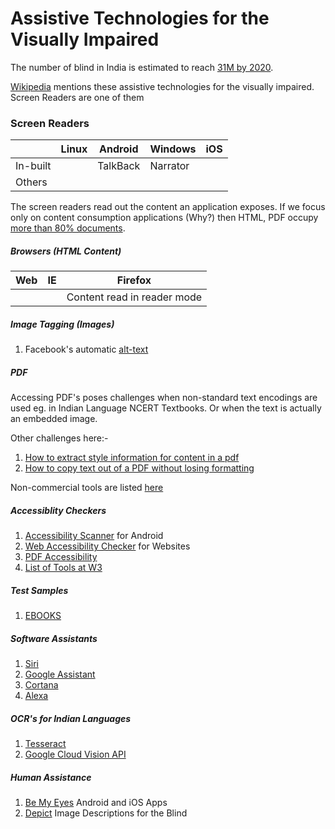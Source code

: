 # Assistive Technologies for the Visually Impaired

The number of blind in India is estimated to reach [31M by 2020](https://www.ncbi.nlm.nih.gov/pubmed/11804362).

[Wikipedia](https://en.wikipedia.org/wiki/Assistive_technology#Visual_impairments) mentions these assistive technologies for the visually impaired. Screen Readers are one of them

### Screen Readers

|| Linux | Android | Windows | iOS |
|--- | --- | --- | --- | --- |
|In-built| | TalkBack | Narrator | |
|Others | | | | |

The screen readers read out the content an application exposes. If we focus only on content consumption applications (Why?) then HTML, PDF occupy [more than 80% documents](http://duff-johnson.com/2014/02/17/the-8-most-popular-document-formats-on-the-web/).

##### Browsers (HTML Content)

| Web | IE | Firefox |
| --- | --- | --- |
| | | Content read in reader mode |

##### Image Tagging (Images)
1. Facebook's automatic [alt-text](https://www.facebook.com/help/216219865403298?helpref=faq_content)

##### PDF
Accessing PDF's poses challenges when non-standard text encodings are used eg. in Indian Language NCERT Textbooks. Or when the text is actually an embedded image.

Other challenges here:-
1. [How to extract style information for content in a pdf](https://answers.acrobatusers.com/how-to-extract-style-information-for-content-in-a-pdf-q102117.aspx)
2. [How to copy text out of a PDF without losing formatting](https://superuser.com/questions/198392/how-to-copy-text-out-of-a-pdf-without-losing-formatting)

Non-commercial tools are listed [here](https://stackoverflow.com/questions/3650957/how-to-extract-text-from-a-pdf)


##### Accessiblity Checkers
1. [Accessibility Scanner](https://support.google.com/accessibility/android/answer/6376570?hl=en)  for Android
2. [Web Accessibility Checker](https://achecker.ca/checker/index.php) for Websites
3. [PDF Accessibility](https://helpx.adobe.com/in/acrobat/using/create-verify-pdf-accessibility.html)
4. [List of Tools at W3](https://www.w3.org/WAI/ER/tools/)

##### Test Samples
1. [EBOOKS](https://www.dessci.com/en/reference/ebooks/)

##### Software Assistants
1. [Siri](https://www.apple.com/in/ios/siri/)
2. [Google Assistant](https://assistant.google.com/intl/en_in/)
3. [Cortana](https://www.microsoft.com/en-in/windows/cortana)
4. [Alexa](https://www.amazon.com/Amazon-Echo-And-Alexa-Devices/b?ie=UTF8&node=9818047011)

##### OCR's for Indian Languages
1. [Tesseract](https://github.com/tesseract-ocr)
2. [Google Cloud Vision API](https://cloud.google.com/vision/docs/drag-and-drop)

##### Human Assistance
1. [Be My Eyes](http://bemyeyes.com/) Android and iOS Apps
2. [Depict](http://www.niamhparsley.com/Depict/index.html) Image Descriptions for the Blind




